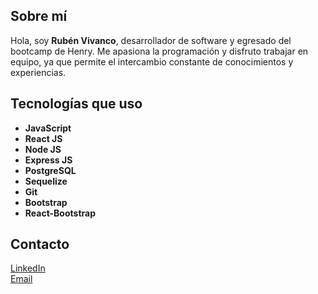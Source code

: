 ## Sobre mí

Hola, soy **Rubén Vivanco**, desarrollador de software y egresado del bootcamp de Henry. Me apasiona la programación y disfruto trabajar en equipo, ya que permite el intercambio constante de conocimientos y experiencias.

## Tecnologías que uso

- **JavaScript**
- **React JS**
- **Node JS**
- **Express JS**
- **PostgreSQL**
- **Sequelize**
- **Git**
- **Bootstrap**
- **React-Bootstrap**

## Contacto

[LinkedIn](https://www.linkedin.com/in/rubenvivancosalazar/)  
[Email](mailto:rernestovsalazar@hotmail.com)
